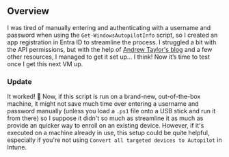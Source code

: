 ## Overview

I was tired of manually entering and authenticating with a username and password when using the `Get-WindowsAutopilotInfo` script, so I created an app registration in Entra ID to streamline the process. I struggled a bit with the API permissions, but with the help of [Andrew Taylor's blog](https://andrewstaylor.com/2023/06/13/authenticating-to-new-get-windowsautopilotinfo/) and a few other resources, I managed to get it set up... I think! Now it’s time to test once I get this next VM up.

### Update

It worked! 🎉 Now, if this script is run on a brand-new, out-of-the-box machine, it might not save much time over entering a username and password manually (unless you load a `.ps1` file onto a USB stick and run it from there) so I suppose it didn't so much as streamline it as much as provide an quicker way to enroll on an existing device. However, if it's executed on a machine already in use, this setup could be quite helpful, especially if you're not using `Convert all targeted devices to Autopilot` in Intune.